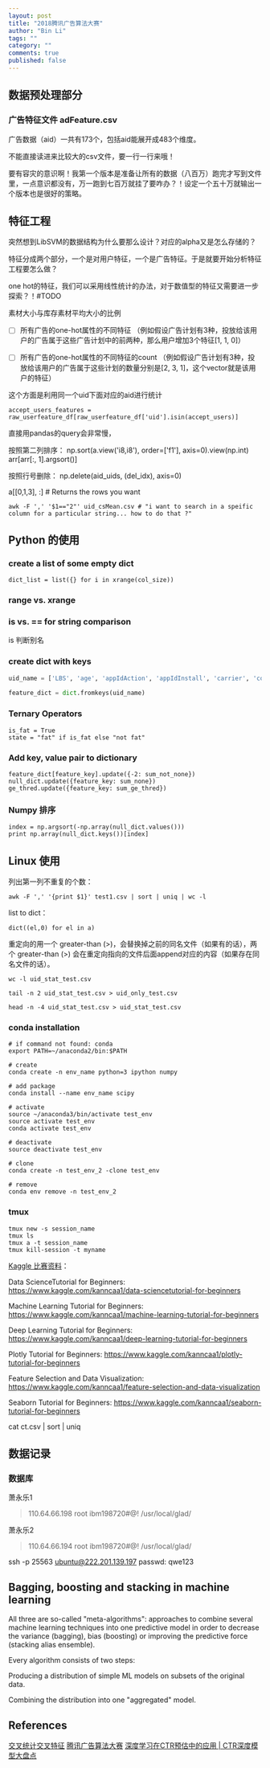 ```yaml
---
layout: post
title: "2018腾讯广告算法大赛"
author: "Bin Li"
tags: ""
category: ""
comments: true
published: false
---
```


## 数据预处理部分
### 广告特征文件 adFeature.csv
广告数据（aid）一共有173个，包括aid能展开成483个维度。

不能直接读进来比较大的csv文件，要一行一行来哦！

要有容灾的意识啊！我第一个版本是准备让所有的数据（八百万）跑完才写到文件里，一点意识都没有，万一跑到七百万就挂了要咋办？！设定一个五十万就输出一个版本也是很好的策略。


## 特征工程
突然想到LibSVM的数据结构为什么要那么设计？对应的alpha又是怎么存储的？

特征分成两个部分，一个是对用户特征，一个是广告特征。于是就要开始分析特征工程要怎么做？

one hot的特征，我们可以采用线性统计的办法，对于数值型的特征又需要进一步探索？！#TODO


素材⼤⼩与库存素材平均⼤⼩的⽐例

- [ ] 所有⼴告的one-hot属性的不同特征 （例如假设⼴告计划有3种，投放给该⽤户的⼴告属于这些⼴告计划中的前两种，那么⽤户增加3个特征[1, 1, 0]）

- [ ] 所有⼴告的one-hot属性的不同特征的count （例如假设⼴告计划有3种，投放给该⽤户的⼴告属于这些计划的数量分别是[2, 3, 1]，这个vector就是该⽤户的特征）

这个方面是利用同一个uid下面对应的aid进行统计

```
accept_users_features = raw_userfeature_df[raw_userfeature_df['uid'].isin(accept_users)]
```

直接用pandas的query会非常慢，

按照第二列排序：
np.sort(a.view('i8,i8'), order=['f1'], axis=0).view(np.int)
arr[arr[:, 1].argsort()]

按照行号删除：
np.delete(aid_uids, (del_idx), axis=0)

a[[0,1,3], :]            # Returns the rows you want

```
awk -F ',' '$1=="2"' uid_csMean.csv # "i want to search in a speific column for a particular string... how to do that ?"
```

## Python 的使用

### create a list of some empty dict
```
dict_list = list({} for i in xrange(col_size))
```

### range vs. xrange


### is vs. == for string comparison
is 判断别名

### create dict with keys
```python
uid_name = ['LBS', 'age', 'appIdAction', 'appIdInstall', 'carrier', 'consumptionAbility', 'ct','education', 'gender', 'house', 'interest1', 'interest2', 'interest3', 'interest4','interest5', 'kw1', 'kw2', 'kw3', 'marriageStatus', 'os', 'topic1', 'topic2', 'topic3']
                 
feature_dict = dict.fromkeys(uid_name)
```

### Ternary Operators
```
is_fat = True
state = "fat" if is_fat else "not fat"
```

### Add key, value pair to dictionary
```
feature_dict[feature_key].update({-2: sum_not_none})
null_dict.update({feature_key: sum_none})
ge_thred.update({feature_key: sum_ge_thred})
```

### Numpy 排序
```
index = np.argsort(-np.array(null_dict.values()))
print np.array(null_dict.keys())[index]
```


## Linux 使用
列出第一列不重复的个数：
 ```
 awk -F ',' '{print $1}' test1.csv | sort | uniq | wc -l
 ```

list to dict：
```
dict((el,0) for el in a)
```

重定向的用一个 greater-than (>)，会替换掉之前的同名文件（如果有的话），两个 greater-than (>) 会在重定向指向的文件后面append对应的内容（如果存在同名文件的话）。

```
wc -l uid_stat_test.csv

tail -n 2 uid_stat_test.csv > uid_only_test.csv

head -n -4 uid_stat_test.csv > uid_stat_test.csv
```

### conda installation
```
# if command not found: conda
export PATH=~/anaconda2/bin:$PATH

# create
conda create -n env_name python=3 ipython numpy

# add package
conda install --name env_name scipy

# activate
source ~/anaconda3/bin/activate test_env
source activate test_env
conda activate test_env

# deactivate
source deactivate test_env

# clone
conda create -n test_env_2 -clone test_env

# remove
conda env remove -n test_env_2
```

### tmux
```
tmux new -s session_name
tmux ls
tmux a -t session_name
tmux kill-session -t myname
```

[Kaggle 比赛资料](https://www.kaggle.com/getting-started/39193#post219659)：

Data ScienceTutorial for Beginners: https://www.kaggle.com/kanncaa1/data-sciencetutorial-for-beginners

Machine Learning Tutorial for Beginners: https://www.kaggle.com/kanncaa1/machine-learning-tutorial-for-beginners

Deep Learning Tutorial for Beginners: https://www.kaggle.com/kanncaa1/deep-learning-tutorial-for-beginners

Plotly Tutorial for Beginners: https://www.kaggle.com/kanncaa1/plotly-tutorial-for-beginners

Feature Selection and Data Visualization: https://www.kaggle.com/kanncaa1/feature-selection-and-data-visualization

Seaborn Tutorial for Beginners: https://www.kaggle.com/kanncaa1/seaborn-tutorial-for-beginners

cat ct.csv | sort | uniq

## 数据记录
### 数据库
萧永乐1
> 110.64.66.198
> root
> ibm198720#@!
> /usr/local/glad/

萧永乐2
> 110.64.66.194
> root
> ibm198720#@!
> /usr/local/glad/

ssh -p 25563 ubuntu@222.201.139.197
passwd: qwe123


## Bagging, boosting and stacking in machine learning
All three are so-called "meta-algorithms": approaches to combine several machine learning techniques into one predictive model in order to decrease the variance (bagging), bias (boosting) or improving the predictive force (stacking alias ensemble).

Every algorithm consists of two steps:

Producing a distribution of simple ML models on subsets of the original data.

Combining the distribution into one "aggregated" model.



## References
[交叉统计交叉特征](https://github.com/wangle1218/Advertising-algorithm-competition)
[腾讯广告算法大赛](http://algo.qq.com/home/home/index.html)
[深度学习在CTR预估中的应用 | CTR深度模型大盘点](https://mp.weixin.qq.com/s/CMZHhxAMno2GlnQCjv0BKg)





